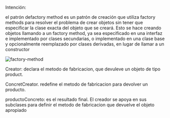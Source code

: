 Intención:

el patrón defactory method es un patrón de creación que utiliza factory methods para resolver el problema de crear objetos sin tener que especificar la clase exacta del objeto que se creará. Esto se hace creando objetos llamando a un factory method, ya sea especificado en una interfaz e implementado por clases secundarias, o implementado en una clase base y opcionalmente reemplazado por clases derivadas, en lugar de llamar a un constructor


![factory-method](https://user-images.githubusercontent.com/42417217/52172448-5986b700-273d-11e9-90eb-7d1b1a5b792f.gif)

Creator: declara el metodo de fabricacion, que devuleve un objeto de tipo product.

ConcretCreator. redefine el metodo de fabricacion para devolver un producto. 

productoConcreto: es el resultado final. El creador se apoya en sus subclases para definir el metodo de fabricacion que devuelve el objeto apropiado
